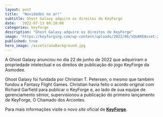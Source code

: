 ```yaml
---
layout: post
title:  "Novidades no ar!"
subtitle: Ghost Galaxy adquire os direitos de KeyForge
date:   2022-07-13 09:18:00
categories: keyforge
description: "Ghost Galaxy adquire os direitos de KeyForge"
image: 'https://keyforging.com/wp-content/uploads/2022/06/SQUAREAsset-27B.png'
published: true
hero_image: /assets/aoaBackground.jpg
---
```


A Ghost Galaxy anunciou no dia 22 de junho de 2022 que adquiriram a propriedade intelectual e os direitos de publicação do jogo KeyForge da Asmodee.

Ghost Galaxy foi fundada por Christian T. Petersen, o mesmo que também fundou a Fantasy Flight Games. Christian havia feito o acordo original com
Richard Garfield para publicar o KeyForge e, ao lado de sua equipe de gerenciamento sênior, supervisionou a publicação do primeiro lançamento de
KeyForge, O Chamado dos Arcontes.

Para mais informações visite o novo _site_ oficial de [**KeyForge**](https://keyforging.com/ghost-galaxy-acquires-keyforge/).
